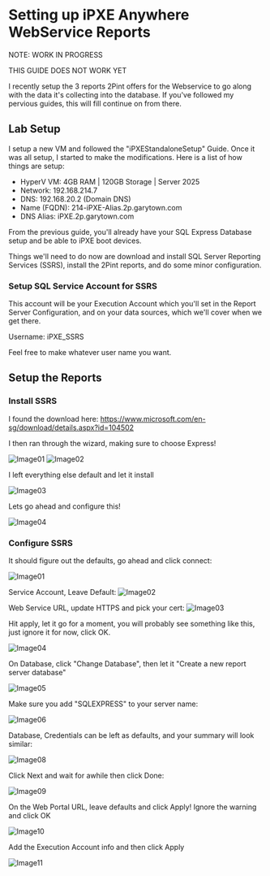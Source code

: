 # Setting up iPXE Anywhere WebService Reports

NOTE: WORK IN PROGRESS

THIS GUIDE DOES NOT WORK YET

I recently setup the 3 reports 2Pint offers for the Webservice to go along with the data it's collecting into the database.  If you've followed my pervious guides, this will fill continue on from there.

## Lab Setup

I setup a new VM and followed the "iPXEStandaloneSetup" Guide.  Once it was all setup, I started to make the modifications.  Here is a list of how things are setup:

- HyperV VM: 4GB RAM | 120GB Storage | Server 2025
- Network: 192.168.214.7
- DNS: 192.168.20.2 (Domain DNS)
- Name (FQDN): 214-iPXE-Alias.2p.garytown.com
- DNS Alias: iPXE.2p.garytown.com

From the previous guide, you'll already have your SQL Express Database setup and be able to iPXE boot devices.

Things we'll need to do now are download and install SQL Server Reporting Services (SSRS), install the 2Pint reports, and do some minor configuration.

### Setup SQL Service Account for SSRS

This account will be your Execution Account which you'll set in the Report Server Configuration, and on your data sources, which we'll cover when we get there.

Username: iPXE_SSRS

Feel free to make whatever user name you want.

## Setup the Reports

### Install SSRS

I found the download here: https://www.microsoft.com/en-sg/download/details.aspx?id=104502

I then ran through the wizard, making sure to choose Express!

![Image01](media/SSRS01.png)
![Image02](media/SSRS02.png)

I left everything else default and let it install

![Image03](media/SSRS03.png)

Lets go ahead and configure this!

![Image04](media/SSRS04.png)

### Configure SSRS

It should figure out the defaults, go ahead and click connect:

![Image01](media/SSRSC01.png)

Service Account, Leave Default:
![Image02](media/SSRSC02.png)

Web Service URL, update HTTPS and pick your cert:
![Image03](media/SSRSC03.png)

Hit apply, let it go for a moment, you will probably see something like this, just ignore it for now, click OK.

![Image04](media/SSRSC04.png)

On Database, click "Change Database", then let it "Create a new report server database"

![Image05](media/SSRSC05.png)

Make sure you add "SQLEXPRESS" to your server name:

![Image06](media/SSRSC06.png)

Database, Credentials can be left as defaults, and your summary will look similar:

![Image08](media/SSRSC08.png)

Click Next and wait for awhile then click Done:

![Image09](media/SSRSC09.png)

On the Web Portal URL, leave defaults and click Apply!  Ignore the warning and click OK

![Image10](media/SSRSC10.png)

Add the Execution Account info and then click Apply

![Image11](media/SSRSC11.png)
